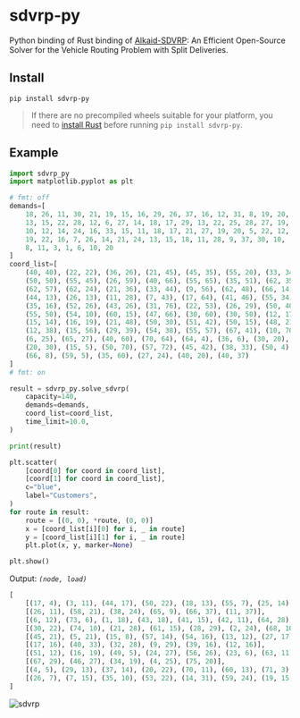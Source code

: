 # sdvrp-py
Python binding of Rust binding of [Alkaid-SDVRP](https://github.com/HUST-Smart/Alkaid-SDVRP): An Efficient Open-Source Solver for the Vehicle Routing Problem with Split Deliveries.

## Install
```
pip install sdvrp-py
```

> If there are no precompiled wheels suitable for your platform, you need to [install Rust](https://www.rust-lang.org/tools/install) before running `pip install sdvrp-py`.

## Example
```py
import sdvrp_py
import matplotlib.pyplot as plt

# fmt: off
demands=[
    18, 26, 11, 30, 21, 19, 15, 16, 29, 26, 37, 16, 12, 31, 8, 19, 20,
    13, 15, 22, 28, 12, 6, 27, 14, 18, 17, 29, 13, 22, 25, 28, 27, 19,
    10, 12, 14, 24, 16, 33, 15, 11, 18, 17, 21, 27, 19, 20, 5, 22, 12,
    19, 22, 16, 7, 26, 14, 21, 24, 13, 15, 18, 11, 28, 9, 37, 30, 10,
    8, 11, 3, 1, 6, 10, 20
]
coord_list=[
    (40, 40), (22, 22), (36, 26), (21, 45), (45, 35), (55, 20), (33, 34),
    (50, 50), (55, 45), (26, 59), (40, 66), (55, 65), (35, 51), (62, 35),
    (62, 57), (62, 24), (21, 36), (33, 44), (9, 56), (62, 48), (66, 14),
    (44, 13), (26, 13), (11, 28), (7, 43), (17, 64), (41, 46), (55, 34),
    (35, 16), (52, 26), (43, 26), (31, 76), (22, 53), (26, 29), (50, 40),
    (55, 50), (54, 10), (60, 15), (47, 66), (30, 60), (30, 50), (12, 17),
    (15, 14), (16, 19), (21, 48), (50, 30), (51, 42), (50, 15), (48, 21),
    (12, 38), (15, 56), (29, 39), (54, 38), (55, 57), (67, 41), (10, 70),
    (6, 25), (65, 27), (40, 60), (70, 64), (64, 4), (36, 6), (30, 20),
    (20, 30), (15, 5), (50, 70), (57, 72), (45, 42), (38, 33), (50, 4),
    (66, 8), (59, 5), (35, 60), (27, 24), (40, 20), (40, 37)
]
# fmt: on

result = sdvrp_py.solve_sdvrp(
    capacity=140,
    demands=demands,
    coord_list=coord_list,
    time_limit=10.0,
)

print(result)

plt.scatter(
    [coord[0] for coord in coord_list],
    [coord[1] for coord in coord_list],
    c="blue",
    label="Customers",
)
for route in result:
    route = [(0, 0), *route, (0, 0)]
    x = [coord_list[i][0] for i, _ in route]
    y = [coord_list[i][1] for i, _ in route]
    plt.plot(x, y, marker=None)

plt.show()
```
Output: _`(node, load)`_
```py
[
    [(17, 4), (3, 11), (44, 17), (50, 22), (18, 13), (55, 7), (25, 14), (31, 25), (10, 26), (72, 1)],
    [(26, 11), (58, 21), (38, 24), (65, 9), (66, 37), (11, 37)],
    [(6, 12), (73, 6), (1, 18), (43, 18), (41, 15), (42, 11), (64, 28), (22, 12), (62, 18), (2, 2), (68, 0)],
    [(30, 22), (74, 10), (21, 28), (61, 15), (28, 29), (2, 24), (68, 10)], 
    [(45, 21), (5, 21), (15, 8), (57, 14), (54, 16), (13, 12), (27, 17), (52, 19), (34, 0), (67, 1)],
    [(17, 16), (40, 33), (32, 28), (9, 29), (39, 16), (12, 16)],
    [(51, 12), (16, 19), (49, 5), (24, 27), (56, 26), (23, 6), (63, 11), (33, 27), (6, 7)],
    [(67, 29), (46, 27), (34, 19), (4, 25), (75, 20)],
    [(4, 5), (29, 13), (37, 14), (20, 22), (70, 11), (60, 13), (71, 3), (69, 8), (36, 12), (47, 19), (48, 20)],
    [(26, 7), (7, 15), (35, 10), (53, 22), (14, 31), (59, 24), (19, 15), (8, 16), (67, 0)]
]
```

![sdvrp](https://github.com/user-attachments/assets/6d16ee60-9a76-4969-a894-f481ed86bfb9)
